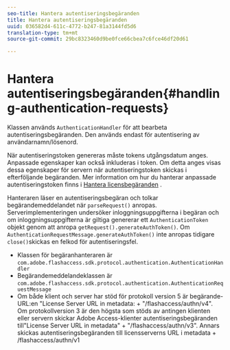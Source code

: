 ```yaml
---
seo-title: Hantera autentiseringsbegäranden
title: Hantera autentiseringsbegäranden
uuid: 036582d4-611c-4772-b247-81a3144fd5d6
translation-type: tm+mt
source-git-commit: 29bc8323460d9be0fce66cbea7c6fce46df20d61

---
```



# Hantera autentiseringsbegäranden{#handling-authentication-requests}

Klassen används `AuthenticationHandler` för att bearbeta autentiseringsbegäranden. Den används endast för autentisering av användarnamn/lösenord.

När autentiseringstoken genereras måste tokens utgångsdatum anges. Anpassade egenskaper kan också inkluderas i token. Om detta anges visas dessa egenskaper för servern när autentiseringstoken skickas i efterföljande begäranden. Mer information om hur du hanterar anpassade autentiseringstoken finns i [Hantera licensbegäranden](../../aaxs-protecting-content/content-implementing-the-license-server/content-handling-license-reqs/content-handling-license-reqs.md) .

Hanteraren läser en autentiseringsbegäran och tolkar begärandemeddelandet när `parseRequest()` anropas. Serverimplementeringen undersöker inloggningsuppgifterna i begäran och om inloggningsuppgifterna är giltiga genererar ett `AuthenticationToken` objekt genom att anropa `getRequest().generateAuthToken()`. Om `AuthenticationRequestMessage.generateAuthToken()` inte anropas tidigare `close()`skickas en felkod för autentiseringsfel.

* Klassen för begäranhanteraren är `com.adobe.flashaccess.sdk.protocol.authentication.AuthenticationHandler`
* Begärandemeddelandeklassen är `com.adobe.flashaccess.sdk.protocol.authentication.AuthenticationRequestMessage`
* Om både klient och server har stöd för protokoll version 5 är begärande-URL:en &quot;License Server URL in metadata: + &quot;/flashaccess/authn/v4&quot;. Om protokollversion 3 är den högsta som stöds av antingen klienten eller servern skickar Adobe Access-klienter autentiseringsbegäranden till&quot;License Server URL in metadata&quot; + &quot;/flashaccess/authn/v3&quot;. Annars skickas autentiseringsbegäranden till licensserverns URL i metadata + /flashaccess/authn/v1


